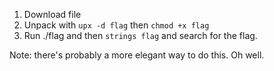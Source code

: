 1. Download file
1. Unpack with `upx -d flag` then `chmod +x flag`
1. Run ./flag and then `strings flag` and search for the flag.

Note: there's probably a more elegant way to do this. Oh well.
